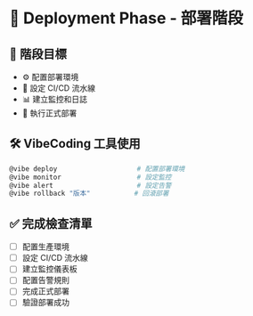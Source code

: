 # 🚀 Deployment Phase - 部署階段

## 🎯 階段目標
- ⚙️ 配置部署環境
- 🔄 設定 CI/CD 流水線
- 📊 建立監控和日誌
- 🚀 執行正式部署

## 🛠️ VibeCoding 工具使用
```bash
@vibe deploy                    # 配置部署環境
@vibe monitor                   # 設定監控
@vibe alert                     # 設定告警
@vibe rollback "版本"           # 回滾部署
```

## ✅ 完成檢查清單
- [ ] 配置生產環境
- [ ] 設定 CI/CD 流水線
- [ ] 建立監控儀表板
- [ ] 配置告警規則
- [ ] 完成正式部署
- [ ] 驗證部署成功